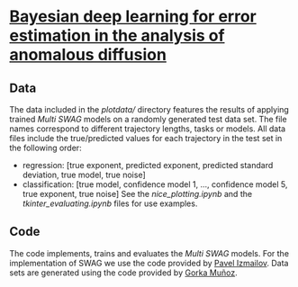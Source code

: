 # [Bayesian deep learning for error estimation in the analysis of anomalous diffusion](https://doi.org/10.21203/rs.3.rs-1902000/v1)



## Data
The data included in the *plotdata/* directory features the results of applying trained *Multi SWAG* models on a randomly generated test data set. 
The file names correspond to different trajectory lengths, tasks or models. 
All data files include the true/predicted values for each trajectory in the test set in the following order:
- regression: [true exponent, predicted exponent, predicted standard deviation, true model, true noise]
- classification: [true model, confidence model 1, ..., confidence model 5, true exponent, true noise]
See the *nice_plotting.ipynb* and the *tkinter_evaluating.ipynb* files for use examples.

## Code
The code implements, trains and evaluates the *Multi SWAG* models. For the implementation of SWAG we use the code provided by [Pavel Izmailov](https://github.com/izmailovpavel/understandingbdl). Data sets are generated using the code provided by [Gorka Muñoz](https://github.com/AnDiChallenge/andi_datasets).

